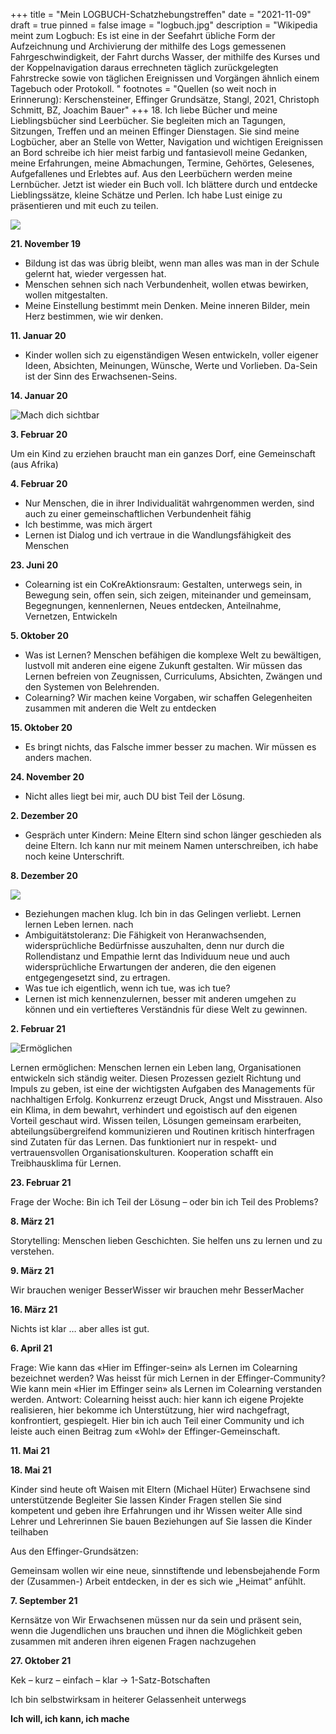 +++
title = "Mein LOGBUCH-Schatzhebungstreffen"
date = "2021-11-09"
draft = true
pinned = false
image = "logbuch.jpg"
description = "Wikipedia meint zum Logbuch: Es ist eine in der Seefahrt übliche Form der Aufzeichnung und Archivierung der mithilfe des Logs gemessenen Fahrgeschwindigkeit, der Fahrt durchs Wasser, der mithilfe des Kurses und der Koppelnavigation daraus errechneten täglich zurückgelegten Fahrstrecke sowie von täglichen Ereignissen und Vorgängen ähnlich einem Tagebuch oder Protokoll. "
footnotes = "Quellen (so weit noch in Erinnerung): Kerschensteiner, Effinger Grundsätze, Stangl, 2021, Christoph Schmitt, BZ, Joachim Bauer"
+++
18. Ich liebe Bücher und meine Lieblingsbücher sind Leerbücher. Sie begleiten mich an Tagungen, Sitzungen, Treffen und an meinen Effinger Dienstagen. Sie sind meine Logbücher, aber an Stelle von Wetter, Navigation und wichtigen Ereignissen an Bord schreibe ich hier meist farbig und fantasievoll meine Gedanken, meine Erfahrungen, meine Abmachungen, Termine, Gehörtes, Gelesenes, Aufgefallenes und Erlebtes auf. Aus den Leerbüchern werden meine Lernbücher. 
    Jetzt ist wieder ein Buch voll. Ich blättere durch und entdecke Lieblingssätze, kleine Schätze und Perlen. Ich habe Lust einige zu präsentieren und mit euch zu teilen.

![](bild-logbuch.jpg)

**21. November 19**

* Bildung ist das was übrig bleibt, wenn man alles was man in der Schule gelernt hat, wieder vergessen hat.
* Menschen sehnen sich nach Verbundenheit, wollen etwas bewirken, wollen mitgestalten. 
* Meine Einstellung bestimmt mein Denken. Meine inneren Bilder, mein Herz bestimmen, wie wir denken.

**11. Januar 20**

* Kinder wollen sich zu eigenständigen Wesen entwickeln, voller eigener Ideen, Absichten, Meinungen, Wünsche, Werte und Vorlieben. Da-Sein ist der Sinn des Erwachsenen-Seins.

**14. Januar 20**

![](bild-mach-dich-sichtbar.png "Mach dich sichtbar")

**3. Februar 20**

Um ein Kind zu erziehen braucht man ein ganzes Dorf, eine Gemeinschaft (aus Afrika)

**4. Februar 20**

* Nur Menschen, die in ihrer Individualität wahrgenommen werden, sind auch zu einer gemeinschaftlichen Verbundenheit fähig
* Ich bestimme, was mich ärgert
* Lernen ist Dialog und ich vertraue in die Wandlungsfähigkeit des Menschen

**23. Juni 20**

* Colearning ist ein CoKreAktionsraum: Gestalten, unterwegs sein, in Bewegung sein, offen sein, sich zeigen, miteinander und gemeinsam, Begegnungen, kennenlernen, Neues entdecken, Anteilnahme, Vernetzen, Entwickeln

**5. Oktober 20**

* Was ist Lernen? Menschen befähigen die komplexe Welt zu bewältigen, lustvoll mit anderen eine eigene Zukunft gestalten. Wir müssen das Lernen befreien von Zeugnissen, Curriculums, Absichten, Zwängen und den Systemen von Belehrenden. 
* Colearning? Wir machen keine Vorgaben, wir schaffen Gelegenheiten zusammen mit anderen die Welt zu entdecken

**15. Oktober 20**

* Es bringt nichts, das Falsche immer besser zu machen. Wir müssen es anders machen.

**24. November 20**

* Nicht alles liegt bei mir, auch DU bist Teil der Lösung.

**2. Dezember 20**

* Gespräch unter Kindern: Meine Eltern sind schon länger geschieden als deine Eltern. Ich kann nur mit meinem Namen unterschreiben, ich habe noch keine Unterschrift.

**8. Dezember 20**

![](lernen-lernen-leben-lernen.jpg)

* Beziehungen machen klug. Ich bin in das Gelingen verliebt. Lernen lernen Leben lernen. nach 
* Ambiguitätstoleranz: Die Fähigkeit von Heranwachsenden, widersprüchliche Bedürfnisse auszuhalten, denn nur durch die Rollendistanz und Empathie lernt das Individuum neue und auch widersprüchliche Erwartungen der anderen, die den eigenen entgegengesetzt sind, zu ertragen.
* Was tue ich eigentlich, wenn ich tue, was ich tue?
* Lernen ist mich kennenzulernen, besser mit anderen umgehen zu können und ein vertiefteres Verständnis für diese Welt zu gewinnen.

**2. Februar 21**

![Ermöglichen](ermöglichen.jpg)

Lernen ermöglichen: Menschen lernen ein Leben lang, Organisationen entwickeln sich ständig weiter. Diesen Prozessen gezielt Richtung und Impuls zu geben, ist eine der wichtigsten Aufgaben des Managements für  nachhaltigen Erfolg. 
Konkurrenz erzeugt Druck, Angst und Misstrauen. Also ein Klima, in dem bewahrt, verhindert und egoistisch auf den eigenen Vorteil geschaut wird. Wissen teilen, Lösungen gemeinsam erarbeiten, abteilungsübergreifend kommunizieren und Routinen kritisch hinterfragen sind Zutaten für das Lernen. Das funktioniert nur in respekt- und vertrauensvollen Organisationskulturen.
Kooperation schafft ein Treibhausklima für Lernen.

**23. Februar 21**

Frage der Woche: Bin ich Teil der Lösung – oder bin ich Teil des Problems?

**8. März 21**

Storytelling: Menschen lieben Geschichten. Sie helfen uns zu lernen und zu verstehen.

**9. März 21**

Wir brauchen weniger BesserWisser wir brauchen mehr BesserMacher

**16. März 21**

Nichts ist klar … aber alles ist gut.

**6. April 21**

Frage: Wie kann das «Hier im Effinger-sein» als Lernen im Colearning bezeichnet werden? Was heisst für mich Lernen in der Effinger-Community? Wie kann mein «Hier im Effinger sein» als Lernen im Colearning verstanden werden.
Antwort:
Colearning heisst auch: hier kann ich eigene Projekte realisieren, hier bekomme ich Unterstützung, hier wird nachgefragt, konfrontiert, gespiegelt. Hier bin ich auch Teil einer Community und ich leiste auch einen Beitrag zum «Wohl» der Effinger-Gemeinschaft. 

**11. Mai 21**

**18. Mai 21**

Kinder sind heute oft Waisen mit Eltern (Michael Hüter)
Erwachsene sind unterstützende Begleiter
Sie lassen Kinder Fragen stellen
Sie sind kompetent und geben ihre Erfahrungen und ihr Wissen weiter
Alle sind Lehrer und Lehrerinnen
Sie bauen Beziehungen auf
Sie lassen die Kinder teilhaben

Aus den Effinger-Grundsätzen:

Gemeinsam wollen wir eine neue, sinnstiftende und lebensbejahende Form der (Zusammen-) Arbeit entdecken, in der es sich wie „Heimat“ anfühlt.

**7. September 21**

Kernsätze von 
Wir Erwachsenen müssen nur da sein und präsent sein, wenn die Jugendlichen uns brauchen und ihnen die Möglichkeit geben zusammen mit anderen ihren eigenen Fragen nachzugehen

**27. Oktober 21**

Kek – kurz – einfach – klar -> 1-Satz-Botschaften

Ich bin selbstwirksam in heiterer Gelassenheit unterwegs

**Ich will, ich kann, ich mache**